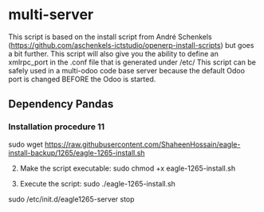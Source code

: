 # multi-server

This script is based on the install script from André Schenkels (https://github.com/aschenkels-ictstudio/openerp-install-scripts)
but goes a bit further. This script will also give you the ability to define an xmlrpc_port in the .conf file that is generated under /etc/
This script can be safely used in a multi-odoo code base server because the default Odoo port is changed BEFORE the Odoo is started.


<h2>Dependency Pandas </h2>

<h3>Installation procedure 11</h3>


sudo wget https://raw.githubusercontent.com/ShaheenHossain/eagle-install-backup/1265/eagle-1265-install.sh

2. Make the script executable:
sudo chmod +x eagle-1265-install.sh

3. Execute the script:
sudo ./eagle-1265-install.sh



sudo /etc/init.d/eagle1265-server stop
